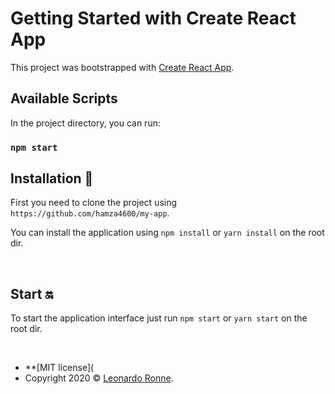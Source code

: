 # Getting Started with Create React App

This project was bootstrapped with [Create React App](https://github.com/facebook/create-react-app).

## Available Scripts

In the project directory, you can run:

### `npm start`
 
## Installation :wrench:

First you need to clone the project using ` https://github.com/hamza4600/my-app`.

You can install the application using `npm install` or `yarn install` on the root dir.

<br>

## Start :on:

To start the application interface just run `npm start` or `yarn start` on the root dir.


<br>
 
 

- **[MIT license]( 
- Copyright 2020 © <a href="https://github.com/hamza4600" target="_blank">Leonardo Ronne</a>.

##

 
 
